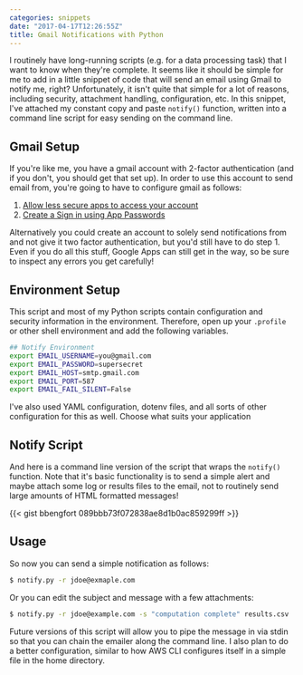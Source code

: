 ```yaml
---
categories: snippets
date: "2017-04-17T12:26:55Z"
title: Gmail Notifications with Python
---
```


I routinely have long-running scripts (e.g. for a data processing task) that I  want to know when they're complete. It seems like it should be simple for me to add in a little snippet of code that will send an email using Gmail to notify me, right? Unfortunately, it isn't quite that simple for a lot of reasons, including security, attachment handling, configuration, etc. In this snippet, I've attached my constant copy and paste `notify()` function, written into a command line script for easy sending on the command line.

## Gmail Setup

If you're like me, you have a gmail account with 2-factor authentication (and if you don't, you should get that set up). In order to use this account to send email from, you're going to have to configure gmail as follows:

1. [Allow less secure apps to access your account](https://support.google.com/accounts/answer/6010255)
2. [Create a Sign in using App Passwords](https://support.google.com/accounts/answer/185833)

Alternatively you could create an account to solely send notifications from and not give it two factor authentication, but you'd still have to do step 1. Even if you do all this stuff, Google Apps can still get in the way, so be sure to inspect any errors you get carefully!

## Environment Setup

This script and most of my Python scripts contain configuration and security information in the environment. Therefore, open up your `.profile` or other shell environment and add the following variables.

```bash
## Notify Environment
export EMAIL_USERNAME=you@gmail.com
export EMAIL_PASSWORD=supersecret
export EMAIL_HOST=smtp.gmail.com
export EMAIL_PORT=587
export EMAIL_FAIL_SILENT=False
```

I've also used YAML configuration, dotenv files, and all sorts of other configuration for this as well. Choose what suits your application

## Notify Script

And here is a command line version of the script that wraps the `notify()` function. Note that it's basic functionality is to send a simple alert and maybe attach some log or results files to the email, not to routinely send large amounts of HTML formatted messages!

{{< gist bbengfort 089bbb73f072838ae8d1b0ac859299ff >}}

## Usage

So now you can send a simple notification as follows:

```bash
$ notify.py -r jdoe@exmaple.com
```

Or you can edit the subject and message with a few attachments:

```bash
$ notify.py -r jdoe@example.com -s "computation complete" results.csv
```

Future versions of this script will allow you to pipe the message in via stdin so that you can chain the emailer along the command line. I also plan to do a better configuration, similar to how AWS CLI configures itself in a simple file in the home directory.
